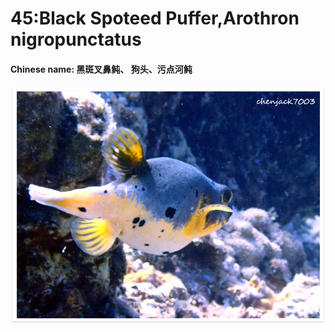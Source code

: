 # 45:Black Spoteed Puffer,Arothron nigropunctatus

#### Chinese name: 黑斑叉鼻鲀、 狗头、污点河鲀

![](../../.gitbook/assets/black-spoteed-puffer.jpg)

